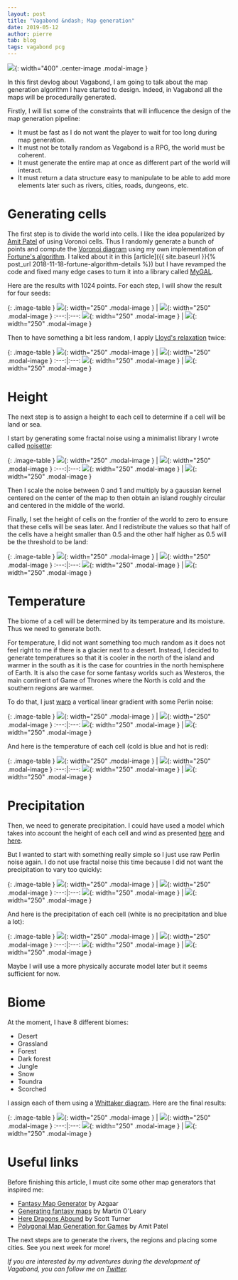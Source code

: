 ```yaml
---
layout: post
title: "Vagabond &ndash; Map generation"
date: 2019-05-12
author: pierre
tab: blog
tags: vagabond pcg
---
```


![](/media/img/vagabond-map-generation/0/Biome.png){: width="400" .center-image .modal-image }

In this first devlog about Vagabond, I am going to talk about the map generation algorithm I have started to design. Indeed, in Vagabond all the maps will be procedurally generated. 

Firstly, I will list some of the constraints that will influcence the design of the map generation pipeline:

* It must be fast as I do not want the player to wait for too long during map generation.
* It must not be totally random as Vagabond is a RPG, the world must be coherent.
* It must generate the entire map at once as different part of the world will interact.
* It must return a data structure easy to manipulate to be able to add more elements later such as rivers, cities, roads, dungeons, etc.

<!--more-->

# Generating cells

The first step is to divide the world into cells. I like the idea popularized by [Amit Patel](http://www-cs-students.stanford.edu/~amitp/game-programming/polygon-map-generation/) of using Voronoi cells. Thus I randomly generate a bunch of points and compute the [Voronoi diagram](https://en.wikipedia.org/wiki/Voronoi_diagram) using my own implementation of [Fortune's algorithm](https://en.wikipedia.org/wiki/Fortune%27s_algorithm). I talked about it in this [article]({{ site.baseurl }}{% post_url 2018-11-18-fortune-algorithm-details %}) but I have revamped the code and fixed many edge cases to turn it into a library called [MyGAL](https://github.com/pvigier/MyGAL).

Here are the results with 1024 points. For each step, I will show the result for four seeds:

{: .image-table }
![](/media/img/vagabond-map-generation/0/Voronoi.png){: width="250" .modal-image } | ![](/media/img/vagabond-map-generation/3/Voronoi.png){: width="250" .modal-image }
:---:|:---:
![](/media/img/vagabond-map-generation/5/Voronoi.png){: width="250" .modal-image } | ![](/media/img/vagabond-map-generation/7/Voronoi.png){: width="250" .modal-image }

Then to have something a bit less random, I apply [Lloyd's relaxation](https://en.wikipedia.org/wiki/Lloyd%27s_algorithm) twice:

{: .image-table }
![](/media/img/vagabond-map-generation/0/Voronoi_relaxed.png){: width="250" .modal-image } | ![](/media/img/vagabond-map-generation/3/Voronoi_relaxed.png){: width="250" .modal-image }
:---:|:---:
![](/media/img/vagabond-map-generation/5/Voronoi_relaxed.png){: width="250" .modal-image } | ![](/media/img/vagabond-map-generation/7/Voronoi_relaxed.png){: width="250" .modal-image }

# Height

The next step is to assign a height to each cell to determine if a cell will be land or sea.

I start by generating some fractal noise using a minimalist library I wrote called [noisette](https://github.com/pvigier/noisette):

{: .image-table }
![](/media/img/vagabond-map-generation/0/Height_noise.png){: width="250" .modal-image } | ![](/media/img/vagabond-map-generation/3/Height_noise.png){: width="250" .modal-image }
:---:|:---:
![](/media/img/vagabond-map-generation/5/Height_noise.png){: width="250" .modal-image } | ![](/media/img/vagabond-map-generation/7/Height_noise.png){: width="250" .modal-image }

Then I scale the noise between 0 and 1 and multiply by a gaussian kernel centered on the center of the map to then obtain an island roughly circular and centered in the middle of the world.

Finally, I set the height of cells on the frontier of the world to zero to ensure that these cells will be seas later. And I redistribute the values so that half of the cells have a height smaller than 0.5 and the other half higher as 0.5 will be the threshold to be land:

{: .image-table }
![](/media/img/vagabond-map-generation/0/Height.png){: width="250" .modal-image } | ![](/media/img/vagabond-map-generation/3/Height.png){: width="250" .modal-image }
:---:|:---:
![](/media/img/vagabond-map-generation/5/Height.png){: width="250" .modal-image } | ![](/media/img/vagabond-map-generation/7/Height.png){: width="250" .modal-image }

# Temperature

The biome of a cell will be determined by its temperature and its moisture. Thus we need to generate both.

For temperature, I did not want something too much random as it does not feel right to me if there is a glacier next to a desert. Instead, I decided to generate temperatures so that it is cooler in the north of the island and warmer in the south as it is the case for countries in the north hemisphere of Earth. It is also the case for some fantasy worlds such as Westeros, the main continent of Game of Thrones where the North is cold and the southern regions are warmer.

To do that, I just [warp](https://iquilezles.org/www/articles/warp/warp.htm) a vertical linear gradient with some Perlin noise:

{: .image-table }
![](/media/img/vagabond-map-generation/0/Temperature_noise.png){: width="250" .modal-image } | ![](/media/img/vagabond-map-generation/3/Temperature_noise.png){: width="250" .modal-image }
:---:|:---:
![](/media/img/vagabond-map-generation/5/Temperature_noise.png){: width="250" .modal-image } | ![](/media/img/vagabond-map-generation/7/Temperature_noise.png){: width="250" .modal-image }

And here is the temperature of each cell (cold is blue and hot is red):

{: .image-table }
![](/media/img/vagabond-map-generation/0/Temperature.png){: width="250" .modal-image } | ![](/media/img/vagabond-map-generation/3/Temperature.png){: width="250" .modal-image }
:---:|:---:
![](/media/img/vagabond-map-generation/5/Temperature.png){: width="250" .modal-image } | ![](/media/img/vagabond-map-generation/7/Temperature.png){: width="250" .modal-image }

<!--image-->

# Precipitation

Then, we need to generate precipitation. I could have used a model which takes into account the height of each cell and wind as presented [here](https://azgaar.wordpress.com/2017/05/08/river-systems/) and [here](https://heredragonsabound.blogspot.com/2016/10/is-it-windy-in-here.html).

But I wanted to start with something really simple so I just use raw Perlin noise again. I do not use fractal noise this time because I did not want the precipitation to vary too quickly:

{: .image-table }
![](/media/img/vagabond-map-generation/0/Precipitation_noise.png){: width="250" .modal-image } | ![](/media/img/vagabond-map-generation/3/Precipitation_noise.png){: width="250" .modal-image }
:---:|:---:
![](/media/img/vagabond-map-generation/5/Precipitation_noise.png){: width="250" .modal-image } | ![](/media/img/vagabond-map-generation/7/Precipitation_noise.png){: width="250" .modal-image }

And here is the precipitation of each cell (white is no precipitation and blue a lot):

{: .image-table }
![](/media/img/vagabond-map-generation/0/Precipitation.png){: width="250" .modal-image } | ![](/media/img/vagabond-map-generation/3/Precipitation.png){: width="250" .modal-image }
:---:|:---:
![](/media/img/vagabond-map-generation/5/Precipitation.png){: width="250" .modal-image } | ![](/media/img/vagabond-map-generation/7/Precipitation.png){: width="250" .modal-image }

Maybe I will use a more physically accurate model later but it seems sufficient for now.

# Biome

At the moment, I have 8 different biomes:

* Desert
* Grassland
* Forest
* Dark forest
* Jungle
* Snow
* Toundra
* Scorched

I assign each of them using a [Whittaker diagram](http://w3.marietta.edu/~biol/biomes/biome_main.htm). Here are the final results:

{: .image-table }
![](/media/img/vagabond-map-generation/0/Biome.png){: width="250" .modal-image } | ![](/media/img/vagabond-map-generation/3/Biome.png){: width="250" .modal-image }
:---:|:---:
![](/media/img/vagabond-map-generation/5/Biome.png){: width="250" .modal-image } | ![](/media/img/vagabond-map-generation/7/Biome.png){: width="250" .modal-image }

# Useful links

Before finishing this article, I must cite some other map generators that inspired me:

* [Fantasy Map Generator](https://azgaar.wordpress.com) by Azgaar
* [Generating fantasy maps](http://mewo2.com/notes/terrain/) by Martin O'Leary
* [Here Dragons Abound](https://heredragonsabound.blogspot.com) by Scott Turner
* [Polygonal Map Generation for Games](http://www-cs-students.stanford.edu/~amitp/game-programming/polygon-map-generation/) by Amit Patel

The next steps are to generate the rivers, the regions and placing some cities. See you next week for more!

*If you are interested by my adventures during the development of Vagabond, you can follow me on [Twitter](https://twitter.com/PierreVigier).*